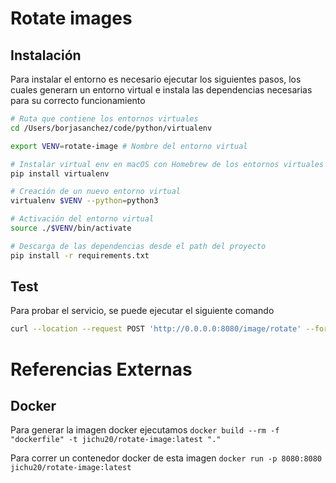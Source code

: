 # Rotate images

## Instalación

Para instalar el entorno es necesario ejecutar los siguientes pasos, los cuales generarn un entorno virtual e instala las dependencias necesarias para su correcto funcionamiento

```sh
# Ruta que contiene los entornos virtuales
cd /Users/borjasanchez/code/python/virtualenv

export VENV=rotate-image # Nombre del entorno virtual

# Instalar virtual env en macOS con Homebrew de los entornos virtuales
pip install virtualenv

# Creación de un nuevo entorno virtual
virtualenv $VENV --python=python3

# Activación del entorno virtual
source ./$VENV/bin/activate

# Descarga de las dependencias desde el path del proyecto
pip install -r requirements.txt

```

## Test

Para probar el servicio, se puede ejecutar el siguiente comando

```sh
curl --location --request POST 'http://0.0.0.0:8080/image/rotate' --form 'file=@/Users/borja.sanchez/Code/python/workspace/rotate-image/resources/IMG_3536.jpg' --output ./descarga.jpg
```

# Referencias Externas

## Docker

Para generar la imagen docker ejecutamos `docker build --rm -f "dockerfile" -t jichu20/rotate-image:latest "."`

Para correr un contenedor docker de esta imagen `docker run -p 8080:8080 jichu20/rotate-image:latest`

